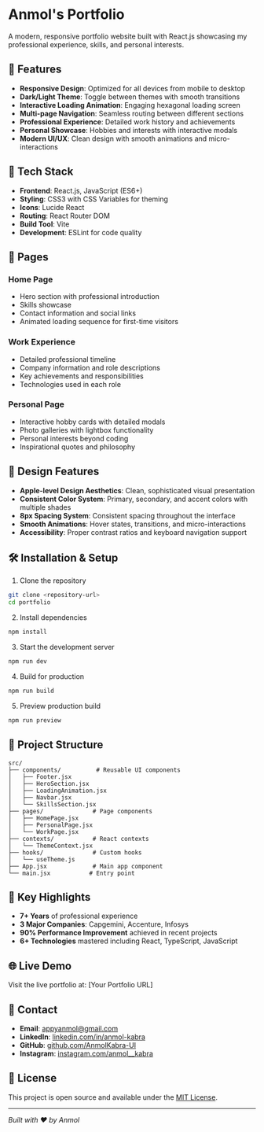 # Anmol's Portfolio

A modern, responsive portfolio website built with React.js showcasing my professional experience, skills, and personal interests.

## 🌟 Features

- **Responsive Design**: Optimized for all devices from mobile to desktop
- **Dark/Light Theme**: Toggle between themes with smooth transitions
- **Interactive Loading Animation**: Engaging hexagonal loading screen
- **Multi-page Navigation**: Seamless routing between different sections
- **Professional Experience**: Detailed work history and achievements
- **Personal Showcase**: Hobbies and interests with interactive modals
- **Modern UI/UX**: Clean design with smooth animations and micro-interactions

## 🚀 Tech Stack

- **Frontend**: React.js, JavaScript (ES6+)
- **Styling**: CSS3 with CSS Variables for theming
- **Icons**: Lucide React
- **Routing**: React Router DOM
- **Build Tool**: Vite
- **Development**: ESLint for code quality

## 📱 Pages

### Home Page
- Hero section with professional introduction
- Skills showcase
- Contact information and social links
- Animated loading sequence for first-time visitors

### Work Experience
- Detailed professional timeline
- Company information and role descriptions
- Key achievements and responsibilities
- Technologies used in each role

### Personal Page
- Interactive hobby cards with detailed modals
- Photo galleries with lightbox functionality
- Personal interests beyond coding
- Inspirational quotes and philosophy

## 🎨 Design Features

- **Apple-level Design Aesthetics**: Clean, sophisticated visual presentation
- **Consistent Color System**: Primary, secondary, and accent colors with multiple shades
- **8px Spacing System**: Consistent spacing throughout the interface
- **Smooth Animations**: Hover states, transitions, and micro-interactions
- **Accessibility**: Proper contrast ratios and keyboard navigation support

## 🛠️ Installation & Setup

1. Clone the repository
```bash
git clone <repository-url>
cd portfolio
```

2. Install dependencies
```bash
npm install
```

3. Start the development server
```bash
npm run dev
```

4. Build for production
```bash
npm run build
```

5. Preview production build
```bash
npm run preview
```

## 📁 Project Structure

```
src/
├── components/          # Reusable UI components
│   ├── Footer.jsx
│   ├── HeroSection.jsx
│   ├── LoadingAnimation.jsx
│   ├── Navbar.jsx
│   └── SkillsSection.jsx
├── pages/              # Page components
│   ├── HomePage.jsx
│   ├── PersonalPage.jsx
│   └── WorkPage.jsx
├── contexts/           # React contexts
│   └── ThemeContext.jsx
├── hooks/              # Custom hooks
│   └── useTheme.js
├── App.jsx             # Main app component
└── main.jsx           # Entry point
```

## 🎯 Key Highlights

- **7+ Years** of professional experience
- **3 Major Companies**: Capgemini, Accenture, Infosys
- **90% Performance Improvement** achieved in recent projects
- **6+ Technologies** mastered including React, TypeScript, JavaScript

## 🌐 Live Demo

Visit the live portfolio at: [Your Portfolio URL]

## 📧 Contact

- **Email**: appyanmol@gmail.com
- **LinkedIn**: [linkedin.com/in/anmol-kabra](https://linkedin.com/in/anmol-kabra)
- **GitHub**: [github.com/AnmolKabra-UI](https://github.com/AnmolKabra-UI/)
- **Instagram**: [instagram.com/anmol__kabra](https://instagram.com/anmol__kabra)

## 📄 License

This project is open source and available under the [MIT License](LICENSE).

---

*Built with ❤️ by Anmol*